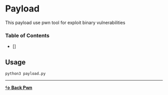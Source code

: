 # Payload

This payload use pwn tool for exploit binary vulnerabilities

### Table of Contents

- []

## Usage

```python3 payload.py```

---

[**:arrow_right_hook: Back Pwn**](/pwn/pwn.md)